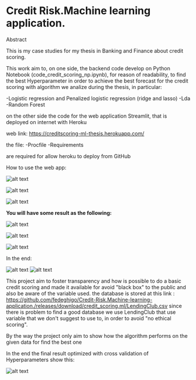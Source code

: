 # Credit Risk.Machine learning application.



Abstract 

This is my case studies for my thesis in Banking and Finance about credit scoring.

This work aim to, on one side, the backend code develop on Python Notebook (code_credit_scoring_np.ipynb), for reason of readability, to find the best Hyperparameter in order to achieve the best forecast for the credit scoring with algorithm we analize during the thesis, in particular:

-Logistic regression and Penalized logistic regression (ridge and lasso)
-Lda
-Random Forest

on the other side the code for the web application Streamlit, that is deployed on internet with Heroku

web link: https://creditscoring-ml-thesis.herokuapp.com/

the file:
-Procfile 
-Requirements

are required for allow heroku to deploy from GitHub

How to use the web app:

![alt text](https://github.com/fedeghigo/Credit-Risk.Machine-learning-application./blob/master/image.png)

![alt text](https://github.com/fedeghigo/Credit-Risk.Machine-learning-application./blob/master/image02.png)

![alt text](https://github.com/fedeghigo/Credit-Risk.Machine-learning-application./blob/master/image03.png)

**You will have some result as the following:**



![alt text](https://github.com/fedeghigo/Credit-Risk.Machine-learning-application./blob/master/image04.png)

![alt text](https://github.com/fedeghigo/Credit-Risk.Machine-learning-application./blob/master/image05.png)

![alt text](https://github.com/fedeghigo/Credit-Risk.Machine-learning-application./blob/master/image06.png)


In the end:

![alt text](https://github.com/fedeghigo/Credit-Risk.Machine-learning-application./blob/master/image07.png)
![alt text](https://github.com/fedeghigo/Credit-Risk.Machine-learning-application./blob/master/image08.png)



This project aim to foster transparency and how is possible to do a basic credit scoring and made it available for avoid 
"black box" to the public and also be aware of the variable used.
the database is stored at this link : https://github.com/fedeghigo/Credit-Risk.Machine-learning-application./releases/download/credit_scoring.ml/LendingClub.csv 
since there is problem to find a good database we use LendingClub that use variable that we don't suggest to use to, in order to avoid "no ethical scoring".

By the way the project only aim to show how the algorithm performs on the given data for find the best one

In the end the final result optimized with cross validation of Hyperparameters show this:

![alt text](https://github.com/fedeghigo/Credit-Risk.Machine-learning-application./blob/master/image09.png)
